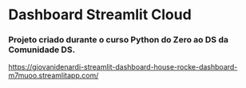 # Dashboard Streamlit Cloud

### Projeto criado durante o curso Python do Zero ao DS da Comunidade DS.

https://giovanidenardi-streamlit-dashboard-house-rocke-dashboard-m7muoo.streamlitapp.com/
